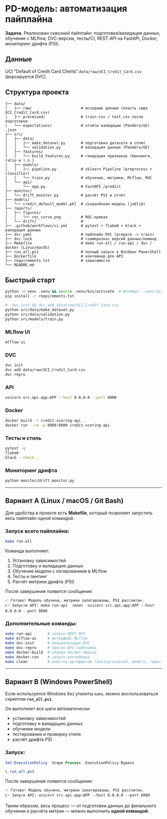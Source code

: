 # PD-модель: автоматизация пайплайна

**Задача.** Реализован сквозной пайплайн: подготовка/валидация данных, обучение с MLflow,
DVC-версии, тесты/CI, REST API на FastAPI, Docker, мониторинг дрифта (PSI).

## Данные
UCI "Default of Credit Card Clients".`data/raw/UCI_Credit_Card.csv` (версируется DVC).

## Структура проекта
```
├── data/
│   ├── raw/                      # исходные данные (класть сюда UCI_Credit_Card.csv)
│   ├── processed/                # train.csv / test.csv после подготовки
│   └── expectations/             # отчёты валидации (Pandera/GE) .json
├── src/
│   ├── data/
│   │   ├── make_dataset.py       # подготовка датасета и сплит
│   │   └── validation.py         # валидация данных (Pandera/GE)
│   ├── features/
│   │   └── build_features.py     # генерация признаков (биннинги, ratio и т.п.)
│   ├── models/
│   │   ├── pipeline.py           # sklearn Pipeline (preprocess + classifier)
│   │   └── train.py              # обучение, метрики, MLflow, ROC
│   └── api/
│       └── app.py                # FastAPI /predict
├── monitor/
│   └── drift_monitor.py          # расчёт PSI и отчёт
├── models/
│   └── credit_default_model.pkl  # сохранённая модель (joblib)
├── reports/
│   ├── figures/
│   │   └── roc_curve.png         # ROC-кривая
│   └── drift/                    # 
├── .github/workflows/ci.yml      # pytest + flake8 + black + валидация данных
├── dvc.yaml                      # пайплайн DVC (prepare -> train)
├── dvc.lock                      # «заморозка» версий данных/команд
├── Makefile                      # make run-all / run-api / dvc / docker (Linux/macOS)
├── run_all.ps1                   # полный запуск в Windows PowerShell
├── Dockerfile                    # контейнер для API
├── requirements.txt              # зависимости
└── README.md
```

## Быстрый старт
```bash
python -m venv .venv && source .venv/bin/activate  # Windows: .venv\Scripts\activate
pip install -r requirements.txt

#  dvc init && dvc add data/raw/UCI_Credit_Card.csv
python src/data/make_dataset.py
python src/data/validation.py
python src/models/train.py
```

### MLflow UI
```bash
mlflow ui
```

### DVC
```bash
dvc init
dvc add data/raw/UCI_Credit_Card.csv
dvc repro
```

### API
```bash
uvicorn src.api.app:APP --host 0.0.0.0 --port 8000
```

### Docker
```bash
docker build -t credit-scoring-api .
docker run --rm -p 8000:8000 credit-scoring-api
```

### Тесты и стиль
```bash
pytest -q
flake8
black --check .
```

### Мониторинг дрифта
```bash
python monitor/drift_monitor.py
```

---

## Вариант A (Linux / macOS / Git Bash)

Для удобства в проекте есть **Makefile**, который позволяет запустить весь пайплайн одной командой.

### Запуск всего пайплайна:
```bash
make run-all
```

Команда выполняет:
1. Установку зависимостей  
2. Подготовку и валидацию данных  
3. Обучение модели с логированием в MLflow  
4. Тесты и линтинг  
5. Расчёт метрики дрифта (PSI)

После завершения появится сообщение:
```
✅ Готово! Модель обучена, метрики залогированы, PSI рассчитан.
👉 Запусти API: make run-api  (или)  uvicorn src.api.app:APP --host 0.0.0.0 --port 8000
```

### Дополнительные команды:
```bash
make run-api       # запуск REST API
make mlflow-ui     # интерфейс MLflow
make dvc-init      # инициализация DVC
make dvc-repro     # прогон DVC пайплайна
make docker-build  # сборка Docker-образа
make docker-run    # запуск контейнера
make clean         # очистка артефактов (data/processed, models, reports, mlruns)
```

---

## Вариант B (Windows PowerShell)

Если используется Windows без утилиты `make`, можно воспользоваться скриптом **`run_all.ps1`**.

Он выполняет все шаги автоматически:
- установку зависимостей  
- подготовку и валидацию данных  
- обучение модели  
- тестирование и проверку стиля  
- расчёт дрифта PSI

### Запуск:
```powershell
Set-ExecutionPolicy -Scope Process -ExecutionPolicy Bypass

\.run_all.ps1

```

После завершения появится сообщение:
```
✅ Готово! Модель обучена, метрики залогированы, PSI рассчитан.
👉 Запуск API: uvicorn src.api.app:APP --host 0.0.0.0 --port 8000
```

Таким образом, весь процесс — от подготовки данных до финального обучения и расчёта метрик — можно выполнить **одной командой**.
